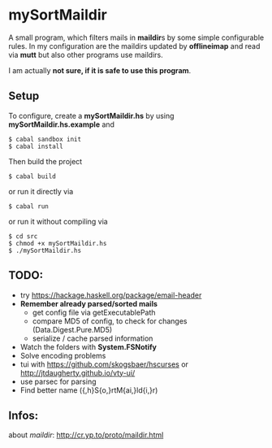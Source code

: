 mySortMaildir
=============
A small program, which filters mails in **maildir**s by some simple configurable
rules.
In my configuration are the maildirs updated by **offlineimap** and read via
**mutt** but also other programs use maildirs.

I am actually **not sure, if it is safe to use this program**.

Setup
-----
To configure, create a **mySortMaildir.hs** by using
**mySortMaildir.hs.example** and

    $ cabal sandbox init
    $ cabal install

Then build the project

    $ cabal build

or run it directly via

    $ cabal run

or run it without compiling via

    $ cd src
    $ chmod +x mySortMaildir.hs
    $ ./mySortMaildir.hs

TODO:
-----
* try https://hackage.haskell.org/package/email-header
* **Remember already parsed/sorted mails**
  - get config file via getExecutablePath
  - compare MD5 of config, to check for changes (Data.Digest.Pure.MD5)
  - serialize / cache parsed information
* Watch the folders with **System.FSNotify**
* Solve encoding problems
* tui with https://github.com/skogsbaer/hscurses or http://jtdaugherty.github.io/vty-ui/
* use parsec for parsing
* Find better name ({,h}S{o,}rtM{ai,}ld{i,}r)

Infos:
------
about *maildir*: http://cr.yp.to/proto/maildir.html
